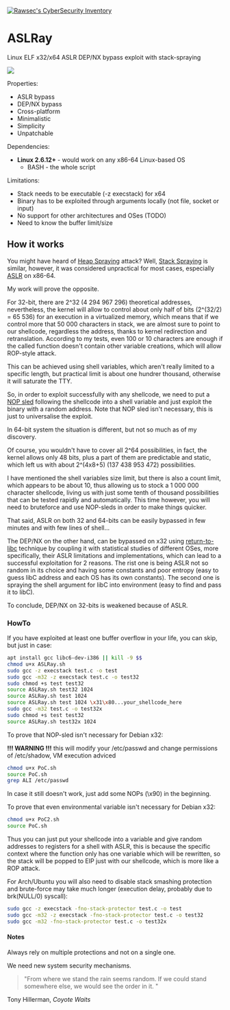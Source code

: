 [![Rawsec's CyberSecurity Inventory](http://list.rawsec.ml/img/badges/Rawsec-inventoried-FF5050_flat-square.svg)](http://list.rawsec.ml/tools.html#ASLRay)

# ASLRay
Linux ELF x32/x64 ASLR DEP/NX bypass exploit with stack-spraying

![](https://i.imgur.com/mBuqu8J.jpg)

Properties:
* ASLR bypass
* DEP/NX bypass
* Cross-platform
* Minimalistic
* Simplicity
* Unpatchable

Dependencies:
* **Linux 2.6.12+** - would work on any x86-64 Linux-based OS
	- BASH - the whole script

Limitations:
* Stack needs to be executable (-z execstack) for x64
* Binary has to be exploited through arguments locally (not file, socket or input)
* No support for other architectures and OSes (TODO)
* Need to know the buffer limit/size

## How it works
You might have heard of [Heap Spraying](https://www.corelan.be/index.php/2011/12/31/exploit-writing-tutorial-part-11-heap-spraying-demystified/) attack? Well, [Stack Spraying](http://j00ru.vexillium.org/?p=769) is similar, however, it was considered unpractical for most cases, especially [ASLR](https://en.wikipedia.org/wiki/Address_space_layout_randomization) on x86-64.

My work will prove the opposite.

For 32-bit, there are 2^32 (4 294 967 296) theoretical addresses, nevertheless, the kernel will allow to control about only half of bits (2^(32/2) = 65 536) for an execution in a virtualized memory, which means that if we control more that 50 000 characters in stack, we are almost sure to point to our shellcode, regardless the address, thanks to kernel redirection and retranslation. According to my tests, even 100 or 10 characters are enough if the called function doesn't contain other variable creations, which will allow ROP-style attack.

This can be achieved using shell variables, which aren't really limited to a specific length, but practical limit is about one hundrer thousand, otherwise it will saturate the TTY.

So, in order to exploit successfully with any shellcode, we need to put a [NOP sled](https://en.wikipedia.org/wiki/NOP_slide) following the shellcode into a shell variable and just exploit the binary with a random address. Note that NOP sled isn't necessary, this is just to universalise the exploit.


In 64-bit system the situation is different, but not so much as of my discovery.

Of course, you wouldn't have to cover all 2^64 possibilities, in fact, the kernel allows only 48 bits, plus a part of them are predictable and static, which left us with about 2^(4x8+5) (137 438 953 472) possibilities.

I have mentioned the shell variables size limit, but there is also a count limit, which appears to be about 10, thus allowing us to stock a 1 000 000 character shellcode, living us with just some tenth of thousand possibilities that can be tested rapidly and automatically. This time however, you will need to bruteforce and use NOP-sleds in order to make things quicker.

That said, ASLR on both 32 and 64-bits can be easily bypassed in few minutes and with few lines of shell...

The DEP/NX on the other hand, can be bypassed on x32 using [return-to-libc](https://www.exploit-db.com/docs/28553.pdf) technique by coupling it with statistical studies of different OSes, more specifically, their ASLR limitations and implementations, which can lead to a successful exploitation for 2 reasons.
The rist one is being ASLR not so random in its choice and having some constants and poor entropy (easy to guess libC address and each OS has its own constants).
The second one is spraying the shell argument for libC into environment (easy to find and pass it to libC).

To conclude, DEP/NX on 32-bits is weakened because of ASLR.

### HowTo

If you have exploited at least one buffer overflow in your life, you can skip, but just in case:
```bash
apt install gcc libc6-dev-i386 || kill -9 $$
chmod u+x ASLRay.sh
sudo gcc -z execstack test.c -o test
sudo gcc -m32 -z execstack test.c -o test32
sudo chmod +s test test32
source ASLRay.sh test32 1024
source ASLRay.sh test 1024
source ASLRay.sh test 1024 \x31\x80...your_shellcode_here
sudo gcc -m32 test.c -o test32x
sudo chmod +s test test32
source ASLRay.sh test32x 1024
```
To prove that NOP-sled isn't necessary for Debian x32:

**!!! WARNING !!!** this will modify your /etc/passwd and change permissions of /etc/shadow, VM execution adviced
```bash
chmod u+x PoC.sh
source PoC.sh
grep ALI /etc/passwd
```
In case it still doesn't work, just add some NOPs (\x90) in the beginning.

To prove that even environmental variable isn't necessary for Debian x32:
```bash
chmod u+x PoC2.sh
source PoC.sh
```

Thus you can just put your shellcode into a variable and give random addresses to registers for a shell with ASLR, this is because the specific context where the function only has one variable which will be rewritten, so the stack will be popped to EIP just with our shellcode, which is more like a ROP attack.


For Arch/Ubuntu you will also need to disable stack smashing protection and brute-force may take much longer (execution delay, probably due to brk(NULL/0) syscall):
```bash
sudo gcc -z execstack -fno-stack-protector test.c -o test
sudo gcc -m32 -z execstack -fno-stack-protector test.c -o test32
sudo gcc -m32 -fno-stack-protector test.c -o test32x
```

#### Notes

Always rely on multiple protections and not on a single one.

We need new system security mechanisms.

> "From where we stand the rain seems random. If we could stand somewhere else, we would see the order in it. "

Tony Hillerman, *Coyote Waits*
